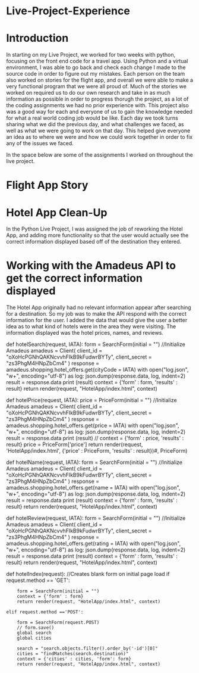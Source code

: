 # Live-Project-Experience
# Introduction
In starting on my Live Project, we worked for two weeks with python, focusing on the front end code for a travel app.
Using Python and a virtual environment, I was able to go back and check each change I made to the source code in order to figure out my mistakes. Each person on the team also worked on stories for the flight app, and overall we were able to make a very functional program that we were all proud of. Much of the stories we worked on required us to do our own research and take in as much information as possible in order to progress thorugh the project, as a lot of the coding assignments we had no prior experience with. This project also was a good way for each and everyone of us to gain the knowledge needed for what a real world coding job would be like. Each day we took turns sharing what we did the previous day, and what challenges we faced, as well as what we were going to work on that day. This helped  give everyone an idea as to where we were and how we could work together in order to fix any of the issues we faced.

In the space below are some of the assignments I worked on throughout the live project.


# Flight App Story
# Hotel App Clean-Up
In the Python Live Project, I was assigned the job of reworking the Hotel App, and adding more functionality so that the user would actually see the correct information displayed based off of the destination they entered. 

# Working with the Amadeus API to get the correct information displayed
The Hotel App originally had no relevant information appear after searching for a destination. So my job was to make the API respond with the correct information for the user. I added the data that would give the user a better idea as to what kind of hotels were in the area they were visiting. The information displayed was the hotel prices, names, and reviews.


def hotelSearch(request, IATA):
    form = SearchForm(initial = "")
   //Initialize Amadeus
    amadeus = Client(
        client_id = "oXoHcPGNhQAKNcvvhFIkB9kFudwrBYTy",
        client_secret = "zs3PhgM4HNpZbCm4"
    )
    response = amadeus.shopping.hotel_offers.get(cityCode = IATA)
    with open("log.json", "w+", encoding="utf-8") as log:
        json.dump(response.data, log, indent=2)
    result = response.data
    print (result)
    context = {'form' : form, 'results' : result}
    return render(request, "HotelApp/index.html", context)

def hotelPrice(request, IATA):
    price = PriceForm(initial = "")
   //Initialize Amadeus
    amadeus = Client(
        client_id = "oXoHcPGNhQAKNcvvhFIkB9kFudwrBYTy",
        client_secret = "zs3PhgM4HNpZbCm4"
    )
    response = amadeus.shopping.hotel_offers.get(price = IATA)
    with open("log.json", "w+", encoding="utf-8") as log:
        json.dump(response.data, log, indent=2)
    result = response.data
    print (result)
    // context = {'form' : price, 'results' : result}
    price = PriceForm['price']
    return render(request, 'HotelApp/index.html', {'price' : PriceForm, 'results' : result})#, PriceForm)  


def hotelName(request, IATA):
    form = SearchForm(initial = "")
   //Initialize Amadeus
    amadeus = Client(
        client_id = "oXoHcPGNhQAKNcvvhFIkB9kFudwrBYTy",
        client_secret = "zs3PhgM4HNpZbCm4"
    )
    response = amadeus.shopping.hotel_offers.get(name = IATA)
    with open("log.json", "w+", encoding="utf-8") as log:
        json.dump(response.data, log, indent=2)
    result = response.data
    print (result)
    context = {'form' : form, 'results' : result}
    return render(request, "HotelApp/index.html", context)

def hotelReview(request, IATA):
    form = SearchForm(initial = "")
   //Initialize Amadeus
    amadeus = Client(
        client_id = "oXoHcPGNhQAKNcvvhFIkB9kFudwrBYTy",
        client_secret = "zs3PhgM4HNpZbCm4"
    )
    response = amadeus.shopping.hotel_offers.get(rating = IATA)
    with open("log.json", "w+", encoding="utf-8") as log:
        json.dump(response.data, log, indent=2)
    result = response.data
    print (result)
    context = {'form' : form, 'results' : result}
    return render(request, "HotelApp/index.html", context)
    
    
   def hotelIndex(request):
    //Creates blank form on initial page load
    if request.method == 'GET':
        
        form = SearchForm(initial = "")
        context = {'form' : form}
        return render(request, "HotelApp/index.html", context)
            
    elif request.method =='POST':
        
        form = SearchForm(request.POST)
        // form.save()
        global search
        global cities
        
        search = "search.objects.filter().order_by('-id')[0]"
        cities = "findMatches(search.destination)"
        context = {'cities' : cities, 'form': form}
        return render(request, "HotelApp/index.html", context)
